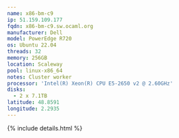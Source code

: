 ```yaml
---
name: x86-bm-c9
ip: 51.159.109.177
fqdn: x86-bm-c9.sw.ocaml.org
manufacturer: Dell
model: PowerEdge R720
os: Ubuntu 22.04
threads: 32
memory: 256GB
location: Scaleway
pool: linux-x86_64
notes: Cluster worker
processor: 'Intel(R) Xeon(R) CPU E5-2650 v2 @ 2.60GHz'
disks:
  - 2 x 7.1TB
latitude: 48.8591
longitude: 2.2935
---
```

{% include details.html %} 

